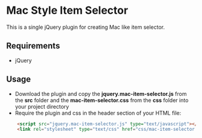 # Mac Style Item Selector 
This is a single jQuery plugin for creating Mac like item selector.

## Requirements
  * jQuery

## Usage
* Download the plugin and copy the **jquery.mac-item-selector.js** from the **src** folder and the **mac-item-selector.css** from the **css** folder into your project directory
* Require the plugin and css in the header section of your HTML file:
```html
    <script src="jquery.mac-item-selector.js" type="text/javascript"></script>
    <link rel="stylesheet" type="text/css" href="css/mac-item-selector.css"></link>
```
